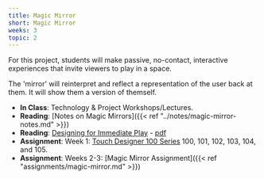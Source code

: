 ```yaml
---
title: Magic Mirror
short: Magic Mirror
weeks: 3
topic: 2
---
```

For this project, students will make passive, no-contact, interactive experiences that invite viewers to play in a space.

The 'mirror' will reinterpret and reflect a representation of the user back at them. It will show them a version of themself.

- **In Class**: Technology & Project Workshops/Lectures.
- **Reading**: [Notes on Magic Mirrors]({{< ref "../notes/magic-mirror-notes.md" >}})
- **Reading**: [Designing for Immediate Play](https://pure.itu.dk/da/publications/designing-for-immediate-play) - [pdf](https://pure.itu.dk/ws/portalfiles/portal/82271253/designing_play.pdf)
- **Assignment**: Week 1: [Touch Designer 100 Series](https://learn.derivative.ca/courses/100-fundamentals/) 100, 101, 102, 103, 104, and 105.
- **Assignment**: Weeks 2-3: [Magic Mirror Assignment]({{< ref "assignments/magic-mirror.md" >}})